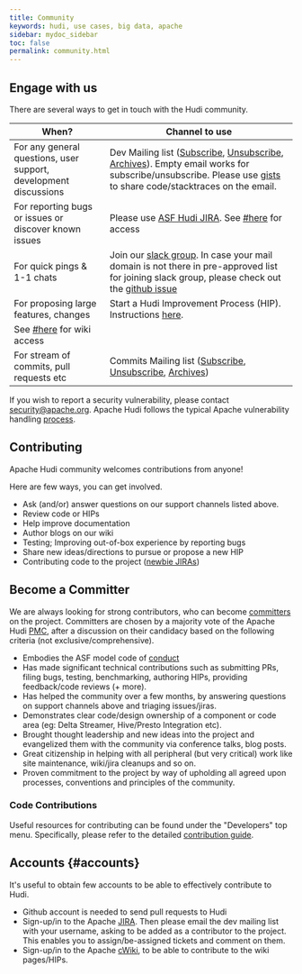 ```yaml
---
title: Community
keywords: hudi, use cases, big data, apache
sidebar: mydoc_sidebar
toc: false
permalink: community.html
---
```


## Engage with us

There are several ways to get in touch with the Hudi community.

| When? | Channel to use |
|-------|--------|
| For any general questions, user support, development discussions | Dev Mailing list ([Subscribe](mailto:dev-subscribe@hudi.apache.org), [Unsubscribe](mailto:dev-unsubscribe@hudi.apache.org), [Archives](https://lists.apache.org/list.html?dev@hudi.apache.org)). Empty email works for subscribe/unsubscribe. Please use [gists](https://gist.github.com) to share code/stacktraces on the email. |
| For reporting bugs or issues or discover known issues | Please use [ASF Hudi JIRA](https://issues.apache.org/jira/projects/HUDI/summary). See [#here](#accounts) for access |
| For quick pings & 1-1 chats | Join our [slack group](https://join.slack.com/t/apache-hudi/signup). In case your mail domain is not there in pre-approved list for joining slack group, please check out the [github issue](https://github.com/apache/incubator-hudi/issues/143) |
| For proposing large features, changes | Start a Hudi Improvement Process (HIP). Instructions [here](https://cwiki.apache.org/confluence/pages/viewpage.action?pageId=103091449#ApacheHudi(Incubating)-Designdocuments/HIPs).
 See [#here](#accounts) for wiki access |
| For stream of commits, pull requests etc | Commits Mailing list ([Subscribe](mailto:commits-subscribe@hudi.apache.org), [Unsubscribe](mailto:commits-unsubscribe@hudi.apache.org), [Archives](https://lists.apache.org/list.html?commits@hudi.apache.org)) |

If you wish to report a security vulnerability, please contact [security@apache.org](mailto:security@apache.org).
Apache Hudi follows the typical Apache vulnerability handling [process](https://apache.org/security/committers.html#vulnerability-handling).

## Contributing

Apache Hudi community welcomes contributions from anyone!

Here are few ways, you can get involved.

 - Ask (and/or) answer questions on our support channels listed above.
 - Review code or HIPs
 - Help improve documentation
 - Author blogs on our wiki
 - Testing; Improving out-of-box experience by reporting bugs
 - Share new ideas/directions to pursue or propose a new HIP
 - Contributing code to the project ([newbie JIRAs](https://issues.apache.org/jira/issues/?jql=project+%3D+HUDI+AND+component+%3D+newbie))

## Become a Committer

We are always looking for strong contributors, who can become [committers](https://www.apache.org/dev/committers.html) on the project. 
Committers are chosen by a majority vote of the Apache Hudi [PMC](https://www.apache.org/foundation/how-it-works.html#pmc-members), after a discussion on their candidacy based on the following criteria (not exclusive/comprehensive).

 - Embodies the ASF model code of [conduct](https://www.apache.org/foundation/policies/conduct.html)
 - Has made significant technical contributions such as submitting PRs, filing bugs, testing, benchmarking, authoring HIPs, providing feedback/code reviews (+ more).
 - Has helped the community over a few months, by answering questions on support channels above and triaging issues/jiras.
 - Demonstrates clear code/design ownership of a component or code area (eg: Delta Streamer, Hive/Presto Integration etc).
 - Brought thought leadership and new ideas into the project and evangelized them with the community via conference talks, blog posts.
 - Great citizenship in helping with all peripheral (but very critical) work like site maintenance, wiki/jira cleanups and so on.
 - Proven commitment to the project by way of upholding all agreed upon processes, conventions and principles of the community.


### Code Contributions

Useful resources for contributing can be found under the "Developers" top menu.
Specifically, please refer to the detailed [contribution guide](contributing.html).

## Accounts {#accounts}

It's useful to obtain few accounts to be able to effectively contribute to Hudi.
 
 - Github account is needed to send pull requests to Hudi
 - Sign-up/in to the Apache [JIRA](https://issues.apache.org/jira). Then please email the dev mailing list with your username, asking to be added as a contributor to the project. This enables you to assign/be-assigned tickets and comment on them. 
 - Sign-up/in to the Apache [cWiki](https://cwiki.apache.org/confluence/signup.action), to be able to contribute to the wiki pages/HIPs. 